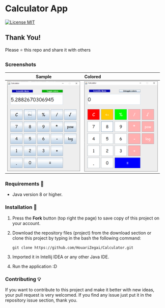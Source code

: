 # Calculator App

[![License MIT](https://img.shields.io/badge/license-MIT-blue.svg)](LICENSE)

## Thank You!
Please ⭐️ this repo and share it with others

### Screenshots
Sample           |   Colored
:---------------------:|:-----------------
![Calculator - screenshot](screenshots/v1.2/sample.PNG) | ![Calculator - screenshot](screenshots/v1.2/colored.PNG)

### Requirements 🔧
* Java version 8 or higher.

### Installation 🔌
1. Press the **Fork** button (top right the page) to save copy of this project on your account.

2. Download the repository files (project) from the download section or clone this project by typing in the bash the following command:

       git clone https://github.com/HouariZegai/Calculator.git
3. Imported it in Intellij IDEA or any other Java IDE.
4. Run the application :D

### Contributing 💡
If you want to contribute to this project and make it better with new ideas, your pull request is very welcomed.
If you find any issue just put it in the repository issue section, thank you.
